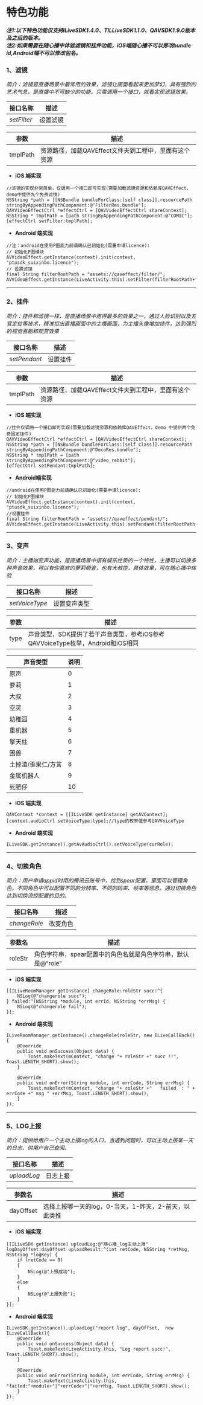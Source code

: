 # 特色功能
***注1:以下特色功能仅支持ILiveSDK1.4.0、TILLiveSDK1.1.0、QAVSDK1.9.0版本及之后的版本。*** 
<br />***注2:如果需要在随心播中体验滤镜和挂件功能，iOS端随心播不可以修改bundle id,Android端不可以修改包名。***

### 1、滤镜
*简介：滤镜是直播场景中最常用的效果，滤镜让画面看起来更加梦幻，具有强烈的艺术气息，是直播中不可缺少的功能，只需调用一个接口，就看实现滤镜效果。*

|接口名称|描述|
|--|--|
|*setFilter*|设置滤镜|

|参数|描述|
|--|--|
|tmplPath|资源路径，加载QAVEffect文件夹到工程中，里面有这个资源|
* **iOS 端实现**
```
//滤镜的实现非常简单，仅调用一个接口即可实现(需要加载滤镜资源和依赖库QAVEffect，demo中提供九个免费滤镜)
NSString *path = [[NSBundle bundleForClass:[self class]].resourcePath stringByAppendingPathComponent:@"FilterRes.bundle"];
QAVVideoEffectCtrl *effectCtrl = [QAVVideoEffectCtrl shareContext];
NSString * tmplPath = [path stringByAppendingPathComponent:@"COMIC"];
[effectCtrl setFilter:tmplPath];
```
* **Android 端实现**

```
//注：android在使用P图能力前请确认已初始化(需要申请licence):
// 初始化P图模块
AVVideoEffect.getInstance(context).init(context, "ptusdk_suixinbo.licence");
// 设置滤镜
final String filterRootPath = "assets://qaveffect/filter/";
AVVideoEffect.getInstance(LiveActivity.this).setFilter(filterRootPath+"COMIC");
```

------------
### 2、挂件
*简介：挂件和滤镜一样，是直播场景中用得最多的效果之一，通过人脸识别以及五官定位等技术，精准扣出直播画面中的主播画面，为主播头像增加挂件，达到强烈的视觉喜剧和观赏效果*

|接口名称|描述|
|--|--|
|*setPendant*|设置挂件|

|参数|描述|
|--|--|
|tmplPath|资源路径，加载QAVEffect文件夹到工程中，里面有这个资源|
* **iOS 端实现**
```
//挂件仅调用一个接口即可实现(需要加载滤镜资源和依赖库QAVEffect，demo 中提供两个免费固定挂件)
QAVVideoEffectCtrl *effectCtrl = [QAVVideoEffectCtrl shareContext];
NSString *path = [[NSBundle bundleForClass:[self class]].resourcePath stringByAppendingPathComponent:@"DecoRes.bundle"];
NSString * tmplPath = [path stringByAppendingPathComponent:@"video_rabbit"];
[effectCtrl setPendant:tmplPath];
```
* **Android端实现**

```
//android在使用P图能力前请确认已初始化(需要申请licence):
// 初始化P图模块
AVVideoEffect.getInstance(context).init(context, "ptusdk_suixinbo.licence");
//设置挂件
final String filterRootPath = "assets://qaveffect/pendant/";
AVVideoEffect.getInstance(LiveActivity.this).setPendant(filterRootPath+"video_rabbit");
```
------------

### 3、变声
*简介：主播端变声功能，是直播场景中很有娱乐性质的一个特性，主播可以切换多种声音效果，可以有你喜欢的萝莉萌音，也有大叔控，具体效果，可在随心播中体验*

|接口名称|描述|
|--|--|
|*setVoiceType*|设置变声类型|

|参数|描述|
|--|--|
|type|声音类型，SDK提供了若干声音类型，参考iOS参考QAVVoiceType枚举，Android和iOS相同|

|声音类型|说明|
|---|---|
|原声 | 0 |
|萝莉 | 1 |
|大叔 | 2 |
|空灵 | 3 |
|幼稚园 | 4 |
|重机器 | 5 |
|擎天柱 | 6 |
|困兽 | 7 |
|土掉渣/歪果仁/方言 | 8 |
|金属机器人 | 9 |
|死肥仔 | 10 |

* **iOS 端实现**
```
QAVContext *context = [[ILiveSDK getInstance] getAVContext];
[context.audioCtrl setVoiceType:type];//type的枚举值参考QAVVoiceType
```
* **Android 端实现**

```
ILiveSDK.getInstance().getAvAudioCtrl().setVoiceType(curRole);
```
------------

### 4、切换角色
*简介：用户申请appid时用的腾讯云账号中，找到spear配置，里面可以管理角色，不同角色中可以配置不同的分辨率、不同的码率、帧率等信息。通过切换角色达到切换流控配置的目的。*

|接口名称|描述|
|--|--|
|*changeRole*|改变角色|

|参数名|描述|
|--|--|
|roleStr|角色字符串，spear配置中的角色名就是角色字符串，默认是@“role”|

* **iOS 端实现**
```
[[ILiveRoomManager getInstance] changeRole:roleStr succ:^{
    NSLog(@"changerole succ");
} failed:^(NSString *module, int errId, NSString *errMsg) {
    NSLog(@"changerole fail");
}];
```
* **Android 端实现**

```
ILiveRoomManager.getInstance().changeRole(roleStr, new ILiveCallBack() {
    @Override
    public void onSuccess(Object data) {
        Toast.makeText(mContext, "change "+ roleStr +" succ !!", Toast.LENGTH_SHORT).show();
    }

    @Override
    public void onError(String module, int errCode, String errMsg) {
        Toast.makeText(mContext, "change "+ roleStr +"   failed  : " + errCode +" msg " +errMsg, Toast.LENGTH_SHORT).show();
    }
});
```
------------

### 5、LOG上报
*简介：提供给用户一个主动上报log的入口，当遇到问题时，可以主动上报某一天的日志，供用户自己查阅。*

|接口名称|描述|
|--|--|
|*uploadLog*|日志上报|

|参数名|描述|
|--|--|
|dayOffset|选择上报哪一天的log，0-当天，1-昨天，2-前天，以此类推|

* **iOS 端实现**
```
[[ILiveSDK getInstance] uploadLog:@"随心播_log主动上报" logDayOffset:dayOffset uploadResult:^(int retCode, NSString *retMsg, NSString *logKey) {
    if (retCode == 0)
    {
        NSLog(@"上报成功");
    }
    else
    {
        NSLog(@"上报失败");
    }
}];
```
* **Android 端实现**

```
ILiveSDK.getInstance().uploadLog("report log", dayOffset,  new ILiveCallBack(){
    @Override
    public void onSuccess(Object data) {
        Toast.makeText(LiveActivity.this, "Log report succ!", Toast.LENGTH_SHORT).show();
    }

    @Override
    public void onError(String module, int errCode, String errMsg) {
        Toast.makeText(LiveActivity.this, "failed:"+module+"|"+errCode+"|"+errMsg, Toast.LENGTH_SHORT).show();
    }
});
```
